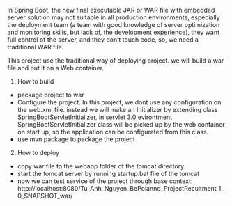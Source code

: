 In Spring Boot, the new final executable JAR or WAR file with embedded server solution may not suitable in all production environments, especially the deployment team (a team with good knowledge of server optimization and monitoring skills, but lack of, the development experience), they want full control of the server, and they don’t touch code, so, we need a traditional WAR file.


This project use the traditional way of deploying project. we will build a war file and put it on a Web container.


1. How to build

- package project to war
- Configure the project. In this project, we dont use any configuration on the web.xml file. instead we will make an Initializer by extending class SpringBootServletInitializer, in servlet 3.0 evirontment SpringBootServletInitializer class will be picked up by the web container on start up, so the application can be configurated from this class.
- use mvn package to package the project



2. How to deploy

- copy war file to the webapp folder of the tomcat directory.
- start the tomcat server by running startup.bat file of the tomcat
- now we can test service of the project through base context: http://localhost:8080/Tu_Anh_Nguyen_BePolannd_ProjectRecuitment_1_0_SNAPSHOT_war/ 
